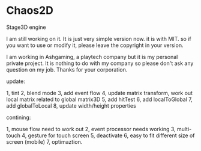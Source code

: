 Chaos2D
=======

Stage3D engine


I am still working on it. It is just very simple version now. it is with MIT. so if you want to use or modify it, please leave the copyright in your version.

I am working in Ashgaming, a playtech company but it is my personal private project. It is nothing to do with my company so please don't ask any question on my job. Thanks for your corporation.

update:
	
1, tint
2, blend mode
3, add event flow
4, update matrix transform, work out local matrix related to global matrix3D
5, add hitTest
6, add localToGlobal
7, add globalToLocal
8, update width/height properties


contining:
	
1, mouse flow need to work out
2, event processor needs working
3, multi-touch
4, gesture for touch screen
5, deactivate
6, easy to fit different size of screen (mobile)
7, optimaztion.
